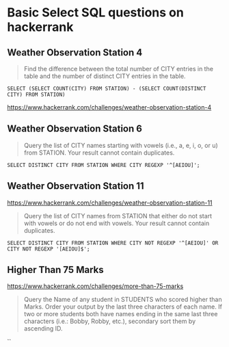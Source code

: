 # Basic Select SQL questions on hackerrank

## Weather Observation Station 4

> Find the difference between the total number of CITY entries in the table and the number of distinct CITY entries in the table. 

 `SELECT (SELECT COUNT(CITY) FROM STATION) - (SELECT COUNT(DISTINCT CITY) FROM STATION)`

https://www.hackerrank.com/challenges/weather-observation-station-4

## Weather Observation Station 6

> Query the list of CITY names starting with vowels (i.e., a, e, i, o, or u) from STATION. Your result cannot contain duplicates.

 `SELECT DISTINCT CITY FROM STATION WHERE CITY REGEXP '^[AEIOU]';`

## Weather Observation Station 11

https://www.hackerrank.com/challenges/weather-observation-station-11

> Query the list of CITY names from STATION that either do not start with vowels or do not end with vowels. Your result cannot contain duplicates.

 `SELECT DISTINCT CITY FROM STATION WHERE CITY NOT REGEXP '^[AEIOU]' OR CITY NOT REGEXP '[AEIOU]$';`

## Higher Than 75 Marks

https://www.hackerrank.com/challenges/more-than-75-marks

> Query the Name of any student in STUDENTS who scored higher than Marks. Order your output by the last three characters of each name. If two or more students both have names ending in the same last three characters (i.e.: Bobby, Robby, etc.), secondary sort them by ascending ID.

``
